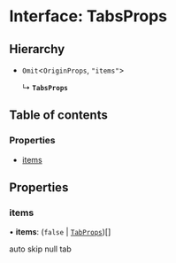 # Interface: TabsProps

## Hierarchy

- `Omit`\<`OriginProps`, ``"items"``\>

  ↳ **`TabsProps`**

## Table of contents

### Properties

- [items](TabsProps.md#items)

## Properties

### items

• **items**: (``false`` \| [`TabProps`](TabProps.md))[]

auto skip null tab
